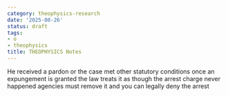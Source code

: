 ```yaml
---
category: theophysics-research
date: '2025-08-26'
status: draft
tags:
- o
- theophysics
title: THEOPHYSICS Notes
---
```

   
He received a pardon or the case met other statutory conditions once an expungement is granted the law treats it as though the arrest charge never happened agencies must remove it and you can legally deny the arrest